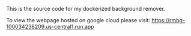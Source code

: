 This is the source code for my dockerized background remover.

To view the webpage hosted on google cloud please visit: https://rmbg-100034238209.us-central1.run.app
